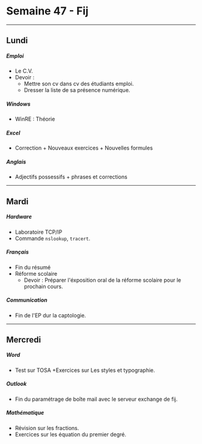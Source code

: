 # Semaine 47 - Fij

---
## Lundi
##### Emploi
- Le C.V. 
- Devoir :
	- Mettre son cv dans cv des étudiants emploi.
	- Dresser la liste de sa présence numérique.
##### Windows
- WinRE : Théorie 
##### Excel
- Correction + Nouveaux exercices + Nouvelles formules
##### Anglais
- Adjectifs possessifs + phrases et corrections 
---

## Mardi
##### Hardware
- Laboratoire TCP/IP
- Commande `nslookup`, `tracert`.
##### Français
- Fin du résumé 
- Réforme scolaire 
	- Devoir : Préparer l'éxposition oral de la réforme scolaire pour le prochain cours.

##### Communication
- Fin de l'EP dur la captologie.

--- 

## Mercredi 
##### Word
- Test sur TOSA +Exercices sur Les styles et typographie.
##### Outlook
- Fin du paramétrage de boîte mail avec le serveur exchange de fij.
##### Mathématique
- Révision sur les fractions.
- Exercices sur les équation du premier degré.
